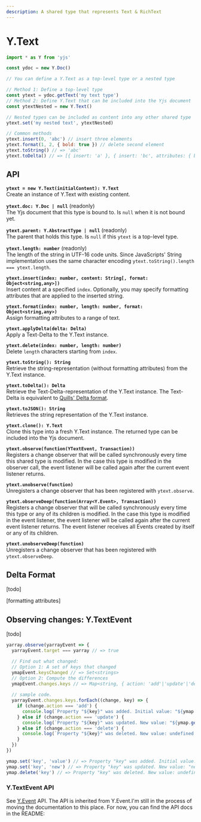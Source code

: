 ```yaml
---
description: A shared type that represents Text & RichText
---
```


# Y.Text



```javascript
import * as Y from 'yjs'

const ydoc = new Y.Doc()

// You can define a Y.Text as a top-level type or a nested type

// Method 1: Define a top-level type
const ytext = ydoc.getText('my text type') 
// Method 2: Define Y.Text that can be included into the Yjs document
const ytextNested = new Y.Text()

// Nested types can be included as content into any other shared type
ytext.set('my nested text', ytextNested)

// Common methods
ytext.insert(0, 'abc') // insert three elements
ytext.format(1, 2, { bold: true }) // delete second element 
ytext.toString() // => 'abc'
ytext.toDelta() // => [{ insert: 'a' }, { insert: 'bc', attributes: { bold: true }}]
```

## API

**`ytext = new Y.Text(initialContent): Y.Text`**  
    Create an instance of Y.Text with existing content.

**`ytext.doc: Y.Doc | null`** \(readonly\)  
    The Yjs document that this type is bound to. Is `null` when it is not bound yet.

**`ytext.parent: Y.AbstractType | null`** \(readonly\)  
    The parent that holds this type. Is `null` if this `ytext` is a top-level type.

**`ytext.length: number`** \(readonly\)  
    The length of the string in UTF-16 code units. Since JavaScripts' String implementation uses the same character encoding `ytext.toString().length === ytext.length`.

**`ytext.insert(index: number, content: String[, format: Object<string,any>])`**  
    Insert content at a specified `index`. Optionally, you may specify formatting attributes that are applied to the inserted string.

**`ytext.format(index: number, length: number, format: Object<string,any>)`**  
    Assign formatting attributes to a range of text.

**`ytext.applyDelta(delta: Delta)`**  
    Apply a Text-Delta to the Y.Text instance.

**`ytext.delete(index: number, length: number)`**  
    Delete `length` characters starting from `index`.

**`ytext.toString(): String`**  
    Retrieve the string-representation \(without formatting attributes\) from the Y.Text instance.

**`ytext.toDelta(): Delta`**  
    Retrieve the Text-Delta-representation of the Y.Text instance. The Text-Delta is equivalent to [Quills' Delta format](https://quilljs.com/docs/delta/).

**`ytext.toJSON(): String`**  
    Retrieves the string representation of the Y.Text instance.

**`ytext.clone(): Y.Text`**  
    Clone this type into a fresh Y.Text instance. The returned type can be included into the Yjs document.

**`ytext.observe(function(YTextEvent, Transaction))`**  
    Registers a change observer that will be called synchronously every time this shared type is modified. In the case this type is modified in the observer call, the event listener will be called again after the current event listener returns.

**`ytext.unobserve(function)`**  
    Unregisters a change observer that has been registered with `ytext.observe`.

**`ytext.observeDeep(function(Array<Y.Event>, Transaction))`**  
    Registers a change observer that will be called synchronously every time this type or any of its children is modified. In the case this type is modified in the event listener, the event listener will be called again after the current event listener returns. The event listener receives all Events created by itself or any of its children.

**`ytext.unobserveDeep(function)`**  
    Unregisters a change observer that has been registered with `ytext.observeDeep`.

## Delta Format

\[todo\]

\[formatting attributes\]

## Observing changes: Y.TextEvent

\[todo\]

```javascript
yarray.observe(yarrayEvent => {
  yarrayEvent.target === yarray // => true

  // Find out what changed: 
  // Option 1: A set of keys that changed
  ymapEvent.keysChanged // => Set<strings>
  // Option 2: Compute the differences
  ymapEvent.changes.keys // => Map<string, { action: 'add'|'update'|'delete', oldValue: any}>
  
  // sample code.
  yarrayEvent.changes.keys.forEach((change, key) => {
    if (change.action === 'add') {
      console.log(`Property "${key}" was added. Initial value: "${ymap.get(key)}".`)
    } else if (change.action === 'update') {
      console.log(`Property "${key}" was updated. New value: "${ymap.get(key)}". Previous value: "${change.oldValue}".`)
    } else if (change.action === 'delete') {
      console.log(`Property "${key}" was deleted. New value: undefined. Previous value: "${change.oldValue}".`)
    }
  })
})

ymap.set('key', 'value') // => Property "key" was added. Initial value: "value".
ymap.set('key', 'new') // => Property "key" was updated. New value: "new". Previous value: "value".
ymap.delete('key') // => Property "key" was deleted. New value: undefined. Previous Value: "new".

```

### Y.TextEvent API

See [Y.Event](../y.event.md) API. The API is inherited from Y.Event.I'm still in the process of moving the documentation to this place. For now, you can find the API docs in the README:





